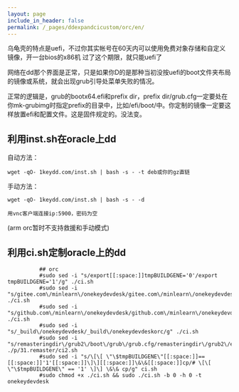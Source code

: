 ```yaml
---
layout: page
include_in_header: false
permalink: /_pages/ddexpandcicustom/orc/en/
---
```


乌龟壳的特点是uefi，不过你其实帐号在60天内可以使用免费对象存储和自定义镜像，开一台bios的x86机
过了这个期限，就只能uefi了

网络在dd那个界面是正常，只是如果你D的是那种当初没按uefi的boot文件夹布局的镜像或系统，就会出现grub引导处菜单失败的情况。

正常的逻辑是，grub的bootx64.efi和prefix dir，prefix dir/grub.cfg一定要处在你mk-grubimg时指定prefix的目录中，比如/efi/boot/中。你定制的镜像一定要这样放置efi和配置文件。这是固件规定的。没法变。


利用inst.sh在oracle上dd
-----

自动方法：

```
wget -qO- 1keydd.com/inst.sh | bash -s - -t deb或你的gz直链
```

手动方法：

```
wget -qO- 1keydd.com/inst.sh | bash -s - -d

用vnc客户端连接ip:5900，密码为空
```

(arm orc暂时不支持救援和手动模式)


利用ci.sh定制oracle上的dd
-----


```
          ## orc
          #sudo sed -i "s/export[[:space:]]tmpBUILDGENE='0'/export tmpBUILDGENE='1'/g" ./ci.sh
          #sudo sed -i "s/gitee.com\/minlearn\/onekeydevdesk/gitee.com\/minlearn\/onekeydevdeskorc/g" ./ci.sh
          #sudo sed -i "s/github.com\/minlearn\/onekeydevdesk/github.com\/minlearn\/onekeydevdeskorc/g" ./ci.sh
          #sudo sed -i "s/_build\/onekeydevdesk/_build\/onekeydevdeskorc/g" ./ci.sh
          #sudo sed -i "s/remasteringdir\/grub2\/boot\/grub\/grub.cfg/remasteringdir\/grub2\/efi\/boot\/grub.cfg/g" ./p/31.remaster/ci2.sh
          #sudo sed -i "s/\[\[ \"\$tmpBUILDGENE\"[[:space:]]==[[:space:]]'1'[[:space:]]\]\][[:space:]]\&\&[[:space:]]cp/# \[\[ \"\$tmpBUILDGENE\" == '1' \]\] \&\& cp/g" ci.sh
          #sudo chmod +x ./ci.sh && sudo ./ci.sh -b 0 -h 0 -t onekeydevdesk
```

